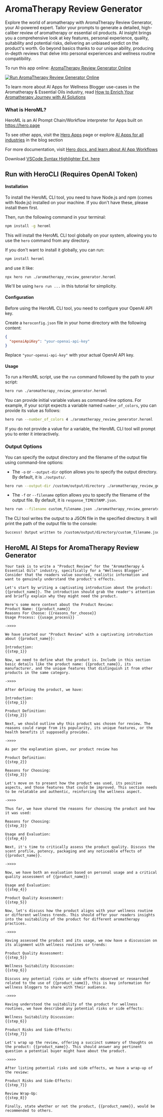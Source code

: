 # AromaTherapy Review Generator

Explore the world of aromatherapy with AromaTherapy Review Generator, your AI-powered expert. Tailor your prompts to generate a detailed, high-caliber review of aromatherapy or essential oil products. AI insight brings you a comprehensive look at key features, personal experience, quality, suitability and potential risks, delivering an unbiased verdict on the product's worth. Go beyond basics thanks to our unique ability, producing in-depth reviews that delve into personal experiences and wellness routine compatibility.

To run this app online: [AromaTherapy Review Generator Online](https://hero.page/app/aromatherapy-review-generator-ai-powered-aromatherapy-review-expert/4RZZQHw4YXNrGhYmDcdh)

[![Run AromaTherapy Review Generator Online](/assets/run.svg)](https://hero.page/app/aromatherapy-review-generator-ai-powered-aromatherapy-review-expert/4RZZQHw4YXNrGhYmDcdh)

To learn more about AI Apps for Wellness Blogger use-cases in the Aromatherapy & Essential Oils industry, read [How to Enrich Your Aromatherapy Journey with AI Solutions](https://hero.page/blog/ai/aromatherapy-and-essential-oils/how-to-enrich-your-aromatherapy-journey-with-ai-solutions/170730)

### What is HeroML?
HeroML is an AI Prompt Chain/Workflow interpreter for Apps built on https://hero.page 

To see other apps, visit the [Hero Apps](https://hero.page/apps) page or explore [AI Apps for all industries](https://hero.page/blog) in the blog section

For more documentation, visit [Hero docs, and learn about AI App Workflows](https://hero.page/tutorials/introduction-to-heroml)

Download [VSCode Syntax Highlighter Ext. here](https://marketplace.visualstudio.com/items?itemName=hero-page.heroml)

## Run with HeroCLI (Requires OpenAI Token)

#### Installation

To install the HeroML CLI tool, you need to have Node.js and npm (comes with Node.js) installed on your machine. If you don't have these, please install them first. 

Then, run the following command in your terminal:

```bash
npm install -g heroml
```

This will install the HeroML CLI tool globally on your system, allowing you to use the `hero` command from any directory.

If you don't want to install it globally, you can run:

```bash
npm install heroml
```

and use it like:

```bash
npx hero run ./aromatherapy_review_generator.heroml
```

We'll be using `hero run ...` in this tutorial for simplicity.

#### Configuration

Before using the HeroML CLI tool, you need to configure your OpenAI API key. 

Create a `heroconfig.json` file in your home directory with the following content:

```json
{
  "openaiApiKey": "your-openai-api-key"
}
```

Replace `"your-openai-api-key"` with your actual OpenAI API key.

#### Usage

To run a HeroML script, use the `run` command followed by the path to your script:

```bash
hero run ./aromatherapy_review_generator.heroml
```

You can provide initial variable values as command-line options. For example, if your script expects a variable named `number_of_colors`, you can provide its value as follows:

```bash
hero run --number_of_colors 4 ./aromatherapy_review_generator.heroml
```

If you do not provide a value for a variable, the HeroML CLI tool will prompt you to enter it interactively.

### Output Options

You can specify the output directory and the filename of the output file using command-line options:

- The `-o` or `--output-dir` option allows you to specify the output directory. By default, it is `./outputs/`.

```bash
hero run --output-dir /custom/output/directory ./aromatherapy_review_generator.heroml
```

- The `-f` or `--filename` option allows you to specify the filename of the output file. By default, it is `response_TIMESTAMP.json`.

```bash
hero run --filename custom_filename.json ./aromatherapy_review_generator.heroml
```

The CLI tool writes the output to a JSON file in the specified directory. It will print the path of the output file to the console:

```bash
Success! Output written to /custom/output/directory/custom_filename.json
```


## HeroML AI Steps for AromaTherapy Review Generator
```
Your task is to write a "Product Review" for the "Aromatherapy & Essential Oils" industry, specifically for a "Wellness Blogger". Consider that the readers value sourced, realistic information and want to genuinely understand the product's effects. 

Let's start by writing a captivating introduction about the product: {{product_name}}. The introduction should grab the reader's attention and briefly explain why they might need the product.

Here's some more context about the Product Review:
Product Name: {{product_name}}
Reasons For Choose: {{reasons_for_choose}}
Usage Process: {{usage_process}}

->>>>

We have started our "Product Review" with a captivating introduction about {{product_name}}:

Introduction:
{{step_1}}

Now, we need to define what the product is. Include in this section basic details like the product name: {{product_name}}, its manufacturer, and the unique features that distinguish it from other products in the same category.

->>>>

After defining the product, we have:

Introduction:
{{step_1}}

Product Definition:
{{step_2}}

Next, we should outline why this product was chosen for review. The reasons could range from its popularity, its unique features, or the health benefits it supposedly provides.

->>>>

As per the explanation given, our product review has

Product Definition:
{{step_2}}

Reasons for Choosing:
{{step_3}}

Let's move on to present how the product was used, its positive aspects, and those features that could be improved. This section needs to be relatable and authentic, reinforcing the wellness aspect.

->>>>

Thus far, we have shared the reasons for choosing the product and how it was used:
    
Reasons for Choosing:
{{step_3}}

Usage and Evaluation:
{{step_4}}

Next, it's time to critically assess the product quality. Discuss the scent profile, potency, packaging and any noticeable effects of {{product_name}}.

->>>>

Now, we have both an evaluation based on personal usage and a critical quality assessment of {{product_name}}:

Usage and Evaluation:
{{step_4}}

Product Quality Assessment:
{{step_5}}

Now, let's discuss how the product aligns with your wellness routine or different wellness trends. This should offer your readers insights into the suitability of the product for different aromatherapy practices.

->>>>

Having assessed the product and its usage, we now have a discussion on its alignment with wellness routines or trends:

Product Quality Assessment:
{{step_5}}

Wellness Suitability Discussion:
{{step_6}}

Discuss any potential risks or side effects observed or researched related to the use of {{product_name}}, this is key information for wellness bloggers to share with their audience.

->>>>

Having understood the suitability of the product for wellness routines, we have described any potential risks or side effects:

Wellness Suitability Discussion:
{{step_6}}

Product Risks and Side-Effects:
{{step_7}}

Let's wrap up the review, offering a succinct summary of thoughts on the product: {{product_name}}. This should answer any pertinent question a potential buyer might have about the product.

->>>>

After listing potential risks and side effects, we have a wrap-up of the review:

Product Risks and Side-Effects:
{{step_7}}

Review Wrap-Up:
{{step_8}}

Finally, state whether or not the product, {{product_name}}, would be recommended to others. 


```

